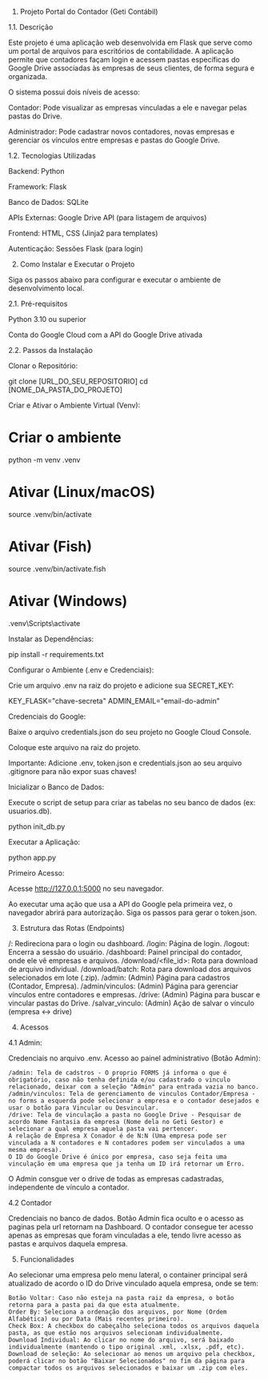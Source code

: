 1. Projeto Portal do Contador (Geti Contábil)

1.1. Descrição

Este projeto é uma aplicação web desenvolvida em Flask que serve como um portal de arquivos para escritórios de contabilidade. A aplicação permite que contadores façam login e acessem pastas específicas do Google Drive associadas às empresas de seus clientes, de forma segura e organizada.

O sistema possui dois níveis de acesso:

Contador: Pode visualizar as empresas vinculadas a ele e navegar pelas pastas do Drive.

Administrador: Pode cadastrar novos contadores, novas empresas e gerenciar os vínculos entre empresas e pastas do Google Drive.

1.2. Tecnologias Utilizadas

Backend: Python

Framework: Flask

Banco de Dados: SQLite

APIs Externas: Google Drive API (para listagem de arquivos)

Frontend: HTML, CSS (Jinja2 para templates)

Autenticação: Sessões Flask (para login)

2. Como Instalar e Executar o Projeto

Siga os passos abaixo para configurar e executar o ambiente de desenvolvimento local.

2.1. Pré-requisitos

Python 3.10 ou superior

Conta do Google Cloud com a API do Google Drive ativada

2.2. Passos da Instalação

Clonar o Repositório:

git clone [URL_DO_SEU_REPOSITORIO]
cd [NOME_DA_PASTA_DO_PROJETO]


Criar e Ativar o Ambiente Virtual (Venv):

# Criar o ambiente
python -m venv .venv
# Ativar (Linux/macOS)
source .venv/bin/activate
# Ativar (Fish)
source .venv/bin/activate.fish
# Ativar (Windows)
.venv\Scripts\activate


Instalar as Dependências:

pip install -r requirements.txt


Configurar o Ambiente (.env e Credenciais):

Crie um arquivo .env na raiz do projeto e adicione sua SECRET_KEY:

KEY_FLASK="chave-secreta"
ADMIN_EMAIL="email-do-admin"


Credenciais do Google:

Baixe o arquivo credentials.json do seu projeto no Google Cloud Console.

Coloque este arquivo na raiz do projeto.

Importante: Adicione .env, token.json e credentials.json ao seu arquivo .gitignore para não expor suas chaves!

Inicializar o Banco de Dados:

Execute o script de setup para criar as tabelas no seu banco de dados (ex: usuarios.db).

python init_db.py


Executar a Aplicação:

python app.py


Primeiro Acesso:

Acesse http://127.0.0.1:5000 no seu navegador.

Ao executar uma ação que usa a API do Google pela primeira vez, o navegador abrirá para autorização. Siga os passos para gerar o token.json.

3. Estrutura das Rotas (Endpoints)

/: Redireciona para o login ou dashboard.
/login: Página de login.
/logout: Encerra a sessão do usuário.
/dashboard: Painel principal do contador, onde ele vê empresas e arquivos.
/download/<file_id>: Rota para download de arquivo individual.
/download/batch: Rota para download dos arquivos selecionados em lote (.zip).
/admin: (Admin) Página para cadastros (Contador, Empresa).
/admin/vinculos: (Admin) Página para gerenciar vínculos entre contadores e empresas.
/drive: (Admin) Página para buscar e vincular pastas do Drive.
/salvar_vinculo: (Admin) Ação de salvar o vínculo (empresa <-> drive)

4. Acessos

4.1 Admin:

Credenciais no arquivo .env.
Acesso ao painel administrativo (Botão Admin):

    /admin: Tela de cadstros - O proprio FORMS já informa o que é obrigatório, caso não tenha definida e/ou cadastrado o vinculo relacionado, deixar com a seleção "Admin" para entrada vazia no banco.
    /admin/vinculos: Tela de gerenciamento de vinculos Contador/Empresa - no forms a esquerda pode selecionar a empresa e o contador desejados e usar o botão para Vincular ou Desvincular.
    /drive: Tela de vinculação a pasta no Google Drive - Pesquisar de acordo Nome Fantasia da empresa (Nome dela no Geti Gestor) e selecionar a qual empresa aquela pasta vai pertencer.
    A relação de Empresa X Conador é de N:N (Uma empresa pode ser vinculada a N contadores e N contadores podem ser vinculados a uma mesma empresa).
    O ID do Google Drive é único por empresa, caso seja feita uma vinculação em uma empresa que ja tenha um ID irá retornar um Erro.

O Admin consgue ver o drive de todas as empresas cadastradas, independente de vínculo a contador.

4.2 Contador

Credenciais no banco de dados.
Botão Admin fica oculto e o acesso as paginas pela url retornam na Dashboard.
O contador consegue ter acesso apenas as empresas que foram vinculadas a ele, tendo livre acesso as pastas e arquivos daquela empresa.

5. Funcionalidades

Ao selecionar uma empresa pelo menu lateral, o container principal será atualizado de acordo o ID do Drive vinculado aquela empresa, onde se tem:
    
    Botão Voltar: Caso não esteja na pasta raiz da empresa, o botão retorna para a pasta pai da que esta atualmente.
    Order By: Seleciona a ordenação dos arquivos, por Nome (Ordem Alfabética) ou por Data (Mais recentes primeiro).
    Check Box: A checkbox do cabeçalho seleciona todos os arquivos daquela pasta, as que estão nos arquivos selecionam individualmente.
    Download Individual: Ao clicar no nome do arquivo, será baixado individualmente (mantendo o tipo original .xml, .xlsx, .pdf, etc).
    Download de seleção: Ao selecionar ao menos um arquivo pela checkbox, poderá clicar no botão "Baixar Selecionados" no fim da página para compactar todos os arquivos selecionados e baixar um .zip com eles.